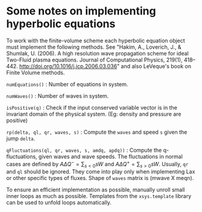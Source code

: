 # Some notes on implementing hyperbolic equations

To work with the finite-volume scheme each hyperbolic equation object
must implement the following methods. See "Hakim, A., Loverich, J., &
Shumlak, U. (2006). A high resolution wave propagation scheme for
ideal Two-Fluid plasma equations. Journal of Computational Physics,
219(1), 418–442. http://doi.org/10.1016/j.jcp.2006.03.036" and also
LeVeque's book on Finite Volume methods.

`numEquations()`
: Number of equations in system.

`numWaves()`
: Number of waves in system.

`isPositive(q)`
: Check if the input conserved variable vector is in the invariant
  domain of the physical system. (Eg: density and pressure are positive)

`rp(delta, ql, qr, waves, s)`
: Compute the `waves` and speed `s` given the jump `delta`.

`qFluctuations(ql, qr, waves, s, amdq, apdq))`
: Compute the q-fluctuations, given waves and wave speeds. The
  fluctuations in normal cases are defined by $A\Delta Q^- =
  \sum_{s<0} s W$ and $A\Delta Q^+ = \sum_{s>0} s W$. Usually, `qr`
  and `ql` should be ignored. They come into play only when
  implementing Lax or other specific types of fluxes. Shape of
  `waves` matrix is (mwave X meqn).

To ensure an efficient implementation as possible, manually unroll
small inner loops as much as possible. Templates from the
`xsys.template` library can be used to unfold loops automatically.